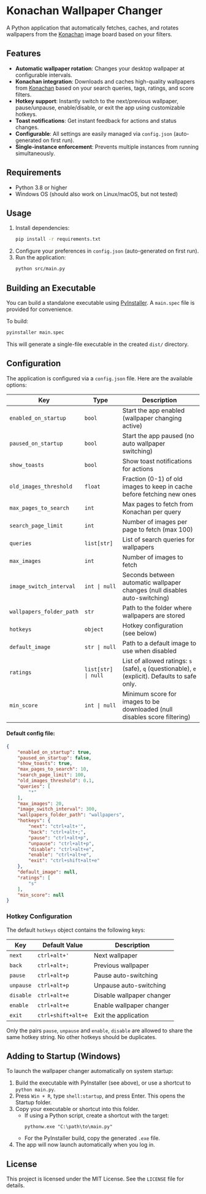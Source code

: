 # Konachan Wallpaper Changer

A Python application that automatically fetches, caches, and rotates wallpapers from the [Konachan](https://konachan.com/) image board based on your filters.

## Features

- **Automatic wallpaper rotation**: Changes your desktop wallpaper at configurable intervals.
- **Konachan integration**: Downloads and caches high-quality wallpapers from [Konachan](https://konachan.com/) based on your search queries, tags, ratings, and score filters.
- **Hotkey support**: Instantly switch to the next/previous wallpaper, pause/unpause, enable/disable, or exit the app using customizable hotkeys.
- **Toast notifications**: Get instant feedback for actions and status changes.
- **Configurable**: All settings are easily managed via `config.json` (auto-generated on first run).
- **Single-instance enforcement**: Prevents multiple instances from running simultaneously.

## Requirements

- Python 3.8 or higher
- Windows OS (should also work on Linux/macOS, but not tested)

## Usage

1. Install dependencies:
   ```sh
   pip install -r requirements.txt
   ```
2. Configure your preferences in `config.json` (auto-generated on first run).
3. Run the application:
   ```sh
   python src/main.py
   ```

## Building an Executable

You can build a standalone executable using [PyInstaller](https://pyinstaller.org/). A `main.spec` file is provided for convenience.

To build:

```sh
pyinstaller main.spec
```

This will generate a single-file executable in the created `dist/` directory.

## Configuration

The application is configured via a `config.json` file. Here are the available options:


| Key                   | Type                | Description |
|-----------------------|---------------------|-------------|
| `enabled_on_startup`  | `bool`              | Start the app enabled (wallpaper changing active) |
| `paused_on_startup`   | `bool`              | Start the app paused (no auto wallpaper switching) |
| `show_toasts`         | `bool`              | Show toast notifications for actions |
| `old_images_threshold`| `float`             | Fraction (0-1) of old images to keep in cache before fetching new ones |
| `max_pages_to_search` | `int`               | Max pages to fetch from Konachan per query |
| `search_page_limit`   | `int`               | Number of images per page to fetch (max 100) |
| `queries`             | `list[str]`         | List of search queries for wallpapers |
| `max_images`          | `int`               | Number of images to fetch |
| `image_switch_interval`| `int \| null`      | Seconds between automatic wallpaper changes (null disables auto-switching) |
| `wallpapers_folder_path`   | `str`               | Path to the folder where wallpapers are stored |
| `hotkeys`             | `object`            | Hotkey configuration (see below) |
| `default_image`       | `str \| null`       | Path to a default image to use when disabled |
| `ratings`             | `list[str] \| null`         | List of allowed ratings: `s` (safe), `q` (questionable), `e` (explicit). Defaults to safe only. |
| `min_score`           | `int \| null`       | Minimum score for images to be downloaded (null disables score filtering) |


#### Default config file:

```json
{
    "enabled_on_startup": true,
    "paused_on_startup": false,
    "show_toasts": true,
    "max_pages_to_search": 10,
    "search_page_limit": 100,
    "old_images_threshold": 0.1,
    "queries": [
        "*"
    ],
    "max_images": 20,
    "image_switch_interval": 300,
    "wallpapers_folder_path": "wallpapers",
    "hotkeys": {
        "next": "ctrl+alt+'",
        "back": "ctrl+alt+;",
        "pause": "ctrl+alt+p",
        "unpause": "ctrl+alt+p",
        "disable": "ctrl+alt+e",
        "enable": "ctrl+alt+e",
        "exit": "ctrl+shift+alt+e"
    },
    "default_image": null,
    "ratings": [
        "s"
    ],
    "min_score": null
}
```

### Hotkey Configuration

The default `hotkeys` object contains the following keys:

| Key      | Default Value         | Description |
|----------|----------------------|-------------|
| `next`   | `ctrl+alt+'`         | Next wallpaper |
| `back`   | `ctrl+alt+;`         | Previous wallpaper |
| `pause`  | `ctrl+alt+p`         | Pause auto-switching |
| `unpause`| `ctrl+alt+p`         | Unpause auto-switching |
| `disable`| `ctrl+alt+e`         | Disable wallpaper changer |
| `enable` | `ctrl+alt+e`         | Enable wallpaper changer |
| `exit`   | `ctrl+shift+alt+e`   | Exit the application |

Only the pairs `pause`, `unpause` and `enable`, `disable` are allowed to share the same hotkey string. No other hotkeys should be duplicates.

## Adding to Startup (Windows)

To launch the wallpaper changer automatically on system startup:

1. Build the executable with PyInstaller (see above), or use a shortcut to `python main.py`.
2. Press `Win + R`, type `shell:startup`, and press Enter. This opens the Startup folder.
3. Copy your executable or shortcut into this folder.
   - If using a Python script, create a shortcut with the target:
     ```
     pythonw.exe "C:\path\to\main.py"
     ```
   - For the PyInstaller build, copy the generated `.exe` file.
4. The app will now launch automatically when you log in.

## License

This project is licensed under the MIT License. See the `LICENSE` file for details.

